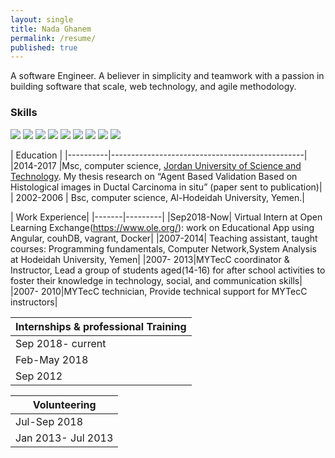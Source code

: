 ```yaml
---
layout: single
title: Nada Ghanem
permalink: /resume/
published: true
---
```


A software Engineer. A believer in simplicity and teamwork with a passion in building software that scale, web technology, and agile methodology.


### Skills

[![](https://i.imgur.com/vDwyhce.png)](https://www.python.org/)
[![](https://i.imgur.com/Q9HdbH6.png)](https://www.javascript.com/)
[![](https://i.imgur.com/gHOqHyU.png)](https://nodejs.org/en/)
[![](https://i.imgur.com/UcWSyvp.png)](https://www.scrum.org/)
[![](https://i.imgur.com/NxbZrKC.png)](https://www.postgresql.org/)
[![](https://i.imgur.com/pYKuILF.png)](https://www.mongodb.com/)
[![](https://i.imgur.com/DM8rv3n.png)](https://reactjs.org/)
[![](https://i.imgur.com/JzNMNLB.png)](https://angular.io/)
[![](https://i.imgur.com/YZ4045d.png)](https://git-scm.com/)


|                  Education                                |
|----------|------------------------------------------------|
|2014-2017 |Msc, computer science, [Jordan University of Science and Technology](http://www.just.edu.jo/Pages/Default.aspx). My thesis research on “Agent Based Validation Based on Histological images in Ductal Carcinoma in situ” (paper sent to publication)|
| 2002-2006  | Bsc, computer science, Al-Hodeidah University, Yemen.|



| Work Experience|
|-------|---------|
|Sep2018-Now| Virtual Intern at Open Learning Exchange(https://www.ole.org/): work on Educational App using Angular, couhDB, vagrant, Docker|
|2007-2014| Teaching assistant, taught courses: Programming fundamentals, Computer Network,System Analysis at Hodeidah University, Yemen|
|2007- 2013|MYTecC coordinator & Instructor, Lead a group of students aged(14-16) for after school activities to foster their knowledge in technology, social, and communication skills|
|2007- 2010|MYTecC technician, Provide technical support for MYTecC instructors|  


| Internships & professional Training                         |
|-------------------------------------------------------------|
|Sep 2018- current| Open Learning Exchange, a contributer in [planet project](https://github.com/open-learning-exchange/planet)|
|Feb-May 2018|[RBK, Software Engineering Bootcamp](https://rbk.org/), Amman, Jordan|
| Sep 2012 |[Techwomen](https://www.techwomen.org/), International institute of education, California-USA, intern at Salesforce|


|Volunteering|
|------------|
|Jul-Sep 2018| Python and Javascript mentor at [1MWomen to Tech](https://1millionwomentotech.com/summerofcode1/) |
|Jan 2013- Jul 2013| [Technovation Mentor](http://www.technovationchallenge.org/)|

